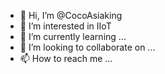- 👋 Hi, I’m @CocoAsiaking
- 👀 I’m interested in IIoT
- 🌱 I’m currently learning ...
- 💞️ I’m looking to collaborate on ...
- 📫 How to reach me ...

<!---
CocoAsiaking/CocoAsiaking is a ✨ special ✨ repository because its `README.md` (this file) appears on your GitHub profile.
You can click the Preview link to take a look at your changes.
--->
